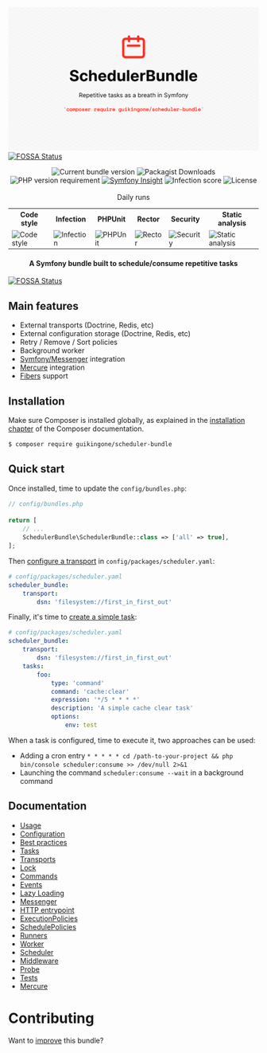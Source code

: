 ![SchedulerBundleHero](assets/SchedulerBundle.png)
[![FOSSA Status](https://app.fossa.com/api/projects/git%2Bgithub.com%2FGuikingone%2FSchedulerBundle.svg?type=shield)](https://app.fossa.com/projects/git%2Bgithub.com%2FGuikingone%2FSchedulerBundle?ref=badge_shield)

<div align="center">
    <img src="https://img.shields.io/packagist/v/guikingone/scheduler-bundle?style=flat" alt="Current bundle version" />
    <img src="https://img.shields.io/packagist/dt/guikingone/scheduler-bundle" alt="Packagist Downloads" />
    <img src="https://img.shields.io/packagist/php-v/guikingone/scheduler-bundle?style=flat" alt="PHP version requirement" />
    <a href="https://insight.symfony.com/projects/825be328-29f8-44f7-a750-f82818ae9111"><img src="https://img.shields.io/symfony/i/grade/825be328-29f8-44f7-a750-f82818ae9111?style=flat" alt="Symfony Insight" /></a>
    <img src="https://img.shields.io/endpoint?style=flat&url=https%3A%2F%2Fbadge-api.stryker-mutator.io%2Fgithub.com%2FGuikingone%2FSchedulerBundle%2Fmain" alt="Infection score" />
    <img src="https://img.shields.io/github/license/Guikingone/SchedulerBundle?style=flat" alt="License" />
    <br><br>Daily runs<br>
    <table>
        <tr>
            <th>Code style</th>
            <th>Infection</th>
            <th>PHPUnit</th>
            <th>Rector</th>
            <th>Security</th>
            <th>Static analysis</th>
        </tr>
        <tr>
            <td><img src="https://img.shields.io/github/workflow/status/Guikingone/SchedulerBundle/Code%20style/main?style=flat" alt="Code style"></td>
            <td><img src="https://img.shields.io/github/workflow/status/Guikingone/SchedulerBundle/Infection/main?style=flat" alt="Infection"></td>
            <td><img src="https://img.shields.io/github/workflow/status/Guikingone/SchedulerBundle/PHPUnit/main?style=flat" alt="PHPUnit"></td>
            <td><img src="https://img.shields.io/github/workflow/status/Guikingone/SchedulerBundle/Rector/main?style=flat" alt="Rector"></td>
            <td><img src="https://img.shields.io/github/workflow/status/Guikingone/SchedulerBundle/Security/main?style=flat" alt="Security"></td>
            <td><img src="https://img.shields.io/github/workflow/status/Guikingone/SchedulerBundle/Static%20analysis/main?style=flat" alt="Static analysis"></td>
        </tr>
    </table>
</div>

<h4 align="center">A Symfony bundle built to schedule/consume repetitive tasks</h4>


[![FOSSA Status](https://app.fossa.com/api/projects/git%2Bgithub.com%2FGuikingone%2FSchedulerBundle.svg?type=large)](https://app.fossa.com/projects/git%2Bgithub.com%2FGuikingone%2FSchedulerBundle?ref=badge_large)

## Main features

- External transports (Doctrine, Redis, etc)
- External configuration storage (Doctrine, Redis, etc)
- Retry / Remove / Sort policies
- Background worker
- [Symfony/Messenger](https://symfony.com/doc/current/messenger.html) integration
- [Mercure](https://www.mercure.rocks) integration
- [Fibers](https://www.php.net/manual/en/language.fibers.php) support

## Installation

Make sure Composer is installed globally, as explained in the
[installation chapter](https://getcomposer.org/doc/00-intro.md)
of the Composer documentation.

```bash
$ composer require guikingone/scheduler-bundle
```

## Quick start

Once installed, time to update the `config/bundles.php`:

```php
// config/bundles.php

return [
    // ...
    SchedulerBundle\SchedulerBundle::class => ['all' => true],
];
```

Then [configure a transport](doc/transport.md) in `config/packages/scheduler.yaml`:

```yaml
# config/packages/scheduler.yaml
scheduler_bundle:
    transport:
        dsn: 'filesystem://first_in_first_out'
```

Finally, it's time to [create a simple task](doc/tasks.md):

```yaml
# config/packages/scheduler.yaml
scheduler_bundle:
    transport:
        dsn: 'filesystem://first_in_first_out'
    tasks:
        foo:
            type: 'command'
            command: 'cache:clear'
            expression: '*/5 * * * *'
            description: 'A simple cache clear task'
            options:
                env: test
```

When a task is configured, time to execute it, two approaches can be used:

- Adding a cron entry `* * * * * cd /path-to-your-project && php bin/console scheduler:consume >> /dev/null 2>&1`
- Launching the command `scheduler:consume --wait` in a background command

## Documentation

* [Usage](doc/usage.md)
* [Configuration](doc/configuration.md)
* [Best practices](doc/best_practices.md)
* [Tasks](doc/tasks.md)
* [Transports](doc/transport.md)
* [Lock](doc/lock.md)
* [Commands](doc/command.md)
* [Events](doc/events.md)
* [Lazy Loading](doc/lazy_loading.md)
* [Messenger](doc/messenger.md)
* [HTTP entrypoint](doc/http.md)
* [ExecutionPolicies](doc/execution_policies.md)
* [SchedulePolicies](doc/schedule_policies.md)
* [Runners](doc/runners.md)
* [Worker](doc/worker.md)
* [Scheduler](doc/scheduler.md)
* [Middleware](doc/middleware.md)
* [Probe](doc/probe.md)
* [Tests](doc/test.md)
* [Mercure](doc/mercure.md)

# Contributing

Want to [improve](.github/CONTRIBUTING.md) this bundle?